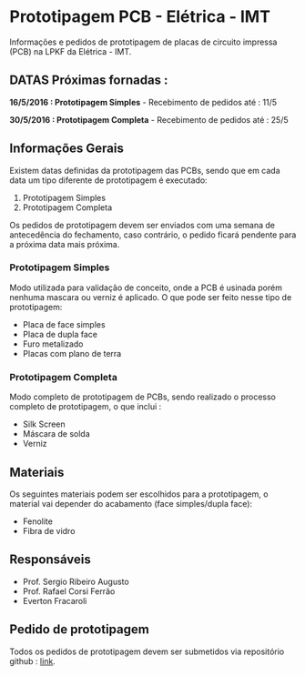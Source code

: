 # Prototipagem PCB - Elétrica - IMT

Informações e pedidos de prototipagem de placas de circuito impressa (PCB) na LPKF da Elétrica - IMT.

## DATAS Próximas fornadas :

**16/5/2016 : Prototipagem Simples**
    - Recebimento de pedidos até : 11/5

**30/5/2016 : Prototipagem Completa**
    - Recebimento de pedidos até : 25/5

## Informações Gerais

Existem datas definidas da prototipagem das PCBs, sendo que em cada data um tipo diferente de prototipagem é executado:

1. Prototipagem Simples
2. Prototipagem Completa

Os pedidos de prototipagem devem ser enviados com uma semana de antecedência do fechamento, caso contrário, o pedido ficará pendente para a próxima data mais próxima.



### Prototipagem Simples

 Modo utilizada para validação de conceito, onde a PCB é usinada porém nenhuma mascara ou verniz é aplicado. O que pode ser feito nesse tipo de prototipagem:

- Placa de face simples
- Placa de dupla face
- Furo metalizado
- Placas com plano de terra

### Prototipagem Completa

Modo completo de prototipagem de PCBs, sendo realizado o processo completo de prototipagem, o que inclui :

- Silk Screen 
- Máscara de solda
- Verniz

## Materiais

Os seguintes materiais podem ser escolhidos para a prototipagem, o material vai depender do acabamento (face simples/dupla face):

- Fenolite
- Fibra de vidro 

## Responsáveis 

- Prof. Sergio Ribeiro Augusto
- Prof. Rafael Corsi Ferrão
- Everton Fracaroli

## Pedido de prototipagem 

Todos os pedidos de prototipagem devem ser submetidos via repositório github : [link](https://github.com/NSEE/LPKF).

